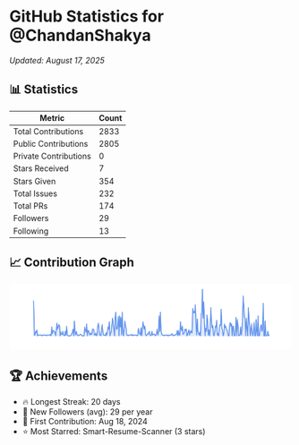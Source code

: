 # GitHub Statistics for @ChandanShakya
*Updated: August 17, 2025*

## 📊 Statistics
| Metric | Count |
|--------|--------|
| Total Contributions | 2833 |
| Public Contributions | 2805 |
| Private Contributions | 0 |
| Stars Received | 7 |
| Stars Given | 354 |
| Total Issues | 232 |
| Total PRs | 174 |
| Followers | 29 |
| Following | 13 |

## 📈 Contribution Graph

![Contribution Graph](./contribution_graph.png)

## 🏆 Achievements

- 🔥 Longest Streak: 20 days
- 👥 New Followers (avg): 29 per year
- 📅 First Contribution: Aug 18, 2024
- ⭐ Most Starred: Smart-Resume-Scanner (3 stars)
